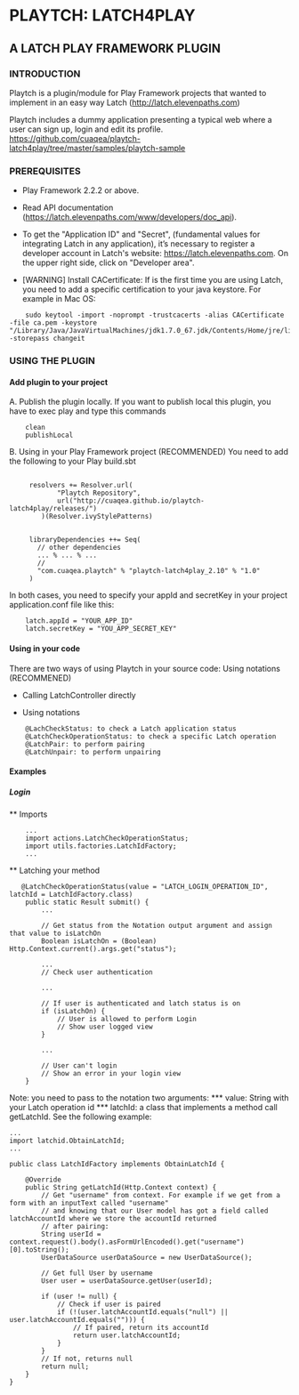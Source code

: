 # PLAYTCH: LATCH4PLAY
## A LATCH PLAY FRAMEWORK PLUGIN ###

### INTRODUCTION ####
Playtch is a plugin/module for Play Framework projects that wanted to implement in an easy way Latch (http://latch.elevenpaths.com)

Playtch includes a dummy application presenting a typical web where a user can sign up, login and edit its profile.
https://github.com/cuaqea/playtch-latch4play/tree/master/samples/playtch-sample

### PREREQUISITES ####

* Play Framework 2.2.2 or above.

* Read API documentation (https://latch.elevenpaths.com/www/developers/doc_api).

* To get the "Application ID" and "Secret", (fundamental values for integrating Latch in any application), it’s necessary to register a developer account in Latch's website: https://latch.elevenpaths.com. On the upper right side, click on "Developer area".

* [WARNING] Install CACertificate: If is the first time you are using Latch, you need to add a specific certification to your java keystore. For example in Mac OS:
```
	sudo keytool -import -noprompt -trustcacerts -alias CACertificate -file ca.pem -keystore "/Library/Java/JavaVirtualMachines/jdk1.7.0_67.jdk/Contents/Home/jre/lib/security/cacerts" -storepass changeit
```

### USING THE PLUGIN ####
#### Add plugin to your project
A. Publish the plugin locally. If you want to publish local this plugin, you have to exec play and type this commands
```
	clean
	publishLocal
```

B. Using in your Play Framework project (RECOMMENDED)
You need to add the following to your Play build.sbt
```

     resolvers += Resolver.url(
            "Playtch Repository",
            url("http://cuaqea.github.io/playtch-latch4play/releases/")
        )(Resolver.ivyStylePatterns)


     libraryDependencies ++= Seq(
       // other dependencies
       ... % ... % ...
       //
       "com.cuaqea.playtch" % "playtch-latch4play_2.10" % "1.0"
     )

```

In both cases, you need to specify your appId and secretKey in your project application.conf file like this:
```
    latch.appId = "YOUR_APP_ID"
    latch.secretKey = "YOU_APP_SECRET_KEY"
```

#### Using in your code
There are two ways of using Playtch in your source code:
  Using notations (RECOMMENED)
 - Calling LatchController directly

* Using notations
```
    @LachCheckStatus: to check a Latch application status
    @LatchCheckOperationStatus: to check a specific Latch operation
    @LatchPair: to perform pairing
    @LatchUnpair: to perform unpairing
```

#### Examples
##### Login
** Imports
```
    ...
    import actions.LatchCheckOperationStatus;
    import utils.factories.LatchIdFactory;
    ...
```
** Latching your method
```
   @LatchCheckOperationStatus(value = "LATCH_LOGIN_OPERATION_ID", latchId = LatchIdFactory.class)
    public static Result submit() {
        ...

        // Get status from the Notation output argument and assign that value to isLatchOn
        Boolean isLatchOn = (Boolean) Http.Context.current().args.get("status");

        ...
        // Check user authentication

        ...

        // If user is authenticated and latch status is on
        if (isLatchOn) {
            // User is allowed to perform Login
            // Show user logged view
        }

        ...

        // User can't login
        // Show an error in your login view
    }
```
Note:
you need to pass to the notation two arguments:
*** value: String with your Latch operation id
*** latchId: a class that implements a method call getLatchId. See the following example:
```
...
import latchid.ObtainLatchId;
...

public class LatchIdFactory implements ObtainLatchId {

    @Override
    public String getLatchId(Http.Context context) {
        // Get "username" from context. For example if we get from a form with an inputText called "username"
        // and knowing that our User model has got a field called latchAccountId where we store the accountId returned
        // after pairing:
        String userId = context.request().body().asFormUrlEncoded().get("username")[0].toString();
        UserDataSource userDataSource = new UserDataSource();

        // Get full User by username
        User user = userDataSource.getUser(userId);

        if (user != null) {
            // Check if user is paired
            if (!(user.latchAccountId.equals("null") || user.latchAccountId.equals(""))) {
                // If paired, return its accountId
                return user.latchAccountId;
            }
        }
        // If not, returns null
        return null;
    }
}
```

